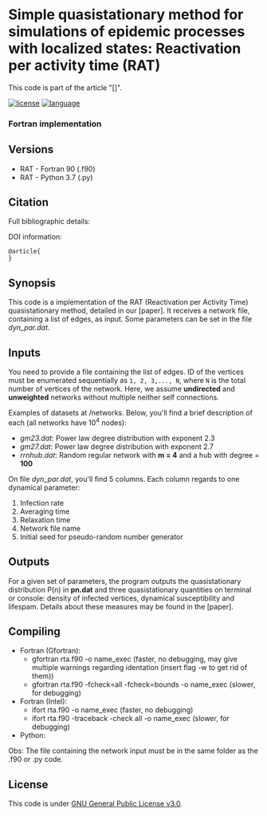 # Simple quasistationary method for simulations of epidemic processes with localized states: Reactivation per activity time (RAT)

This code is part of the article "[]".

[![license](https://img.shields.io/badge/licence-GPLv3-brightgreen.svg)](http://choosealicense.com/licenses/gpl-3.0/)
[![language](https://img.shields.io/badge/built%20with-Fortran-blue.svg)](https://gcc.gnu.org/fortran/)

### Fortran implementation

## Versions

* RAT - Fortran 90 (.f90)
* RAT - Python 3.7 (.py)

## Citation

Full bibliographic details: 

DOI information: 

```
@article{
}
```

## Synopsis

This code is a implementation of the RAT (Reactivation per Activity Time) quasistationary method, detailed in our [paper]. It receives a network file, containing a list of edges, as input. Some parameters can be set in the file *dyn_par.dat*. 

## Inputs

You need to provide a file containing the list of edges. ID of the vertices must be enumerated sequentially as `1, 2, 3,..., N`, where `N` is the total number of vertices of the network. Here, we assume  __undirected__ and __unweighted__ networks without multiple neither self connections.

Examples of datasets at /networks. Below, you'll find a brief description of each (all networks have 10<sup>4</sup> nodes):

* *gm23.dat*: Power law degree distribution with exponent 2.3
* *gm27.dat*: Power law degree distribution with exponent 2.7
* *rrnhub.dat*: Random regular network with **m = 4** and a hub with degree = **100**

On file *dyn_par.dat*, you'll find 5 columns. Each column regards to one dynamical parameter:
1. Infection rate
2. Averaging time
3. Relaxation time
4. Network file name
5. Initial seed for pseudo-random number generator

## Outputs

For a given set of parameters, the program outputs the quasistationary distribution P(n) in **pn.dat** and three quasistationary quantities on terminal or console: density of infected vertices, dynamical susceptibility and lifespam. Details about these measures may be found in the [paper].

## Compiling 
* Fortran (Gfortran): 
  * gfortran rta.f90 -o name_exec (faster, no debugging, may give multiple warnings regarding identation (insert flag -w to get rid of them))
  * gfortran rta.f90 -fcheck=all -fcheck=bounds -o name_exec (slower, for debugging)
* Fortran (Intel): 
  * ifort rta.f90 -o name_exec (faster, no debugging)
  * ifort rta.f90 -traceback -check all -o name_exec (slower, for debugging)
* Python:


Obs: The file containing the network input must be in the same folder as the .f90 or .py code.

## License

This code is under [GNU General Public License v3.0](http://choosealicense.com/licenses/gpl-3.0/).
